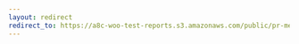 ```yaml
---
layout: redirect
redirect_to: https://a8c-woo-test-reports.s3.amazonaws.com/public/pr-merge/38794/api/index.html
---
```

